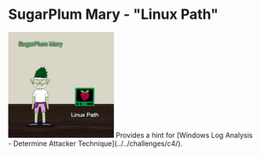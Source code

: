# SugarPlum Mary - "Linux Path"
<img class="elf_avatar" src="../../img/hints/h4/sugarplum_mary.png"/>
Provides a hint for [Windows Log Analysis - Determine Attacker Technique](../../challenges/c4/).
